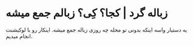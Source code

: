 # زباله گرد | کجا؟ کِی؟ زبالم جمع میشه

یه دستیار واسه اینکه بدونی تو محله چه روزی زباله جمع میشه.
اینکار رو با لوکیشنت انجام میدیم.
